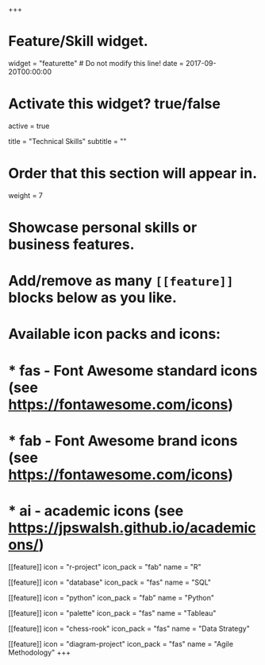+++
# Feature/Skill widget.
widget = "featurette"  # Do not modify this line!
date = 2017-09-20T00:00:00

# Activate this widget? true/false
active = true

title = "Technical Skills"
subtitle = ""

# Order that this section will appear in.
weight = 7

# Showcase personal skills or business features.
# 
# Add/remove as many `[[feature]]` blocks below as you like.
# 
# Available icon packs and icons:
# * fas - Font Awesome standard icons (see https://fontawesome.com/icons)
# * fab - Font Awesome brand icons (see https://fontawesome.com/icons)
# * ai - academic icons (see https://jpswalsh.github.io/academicons/)

[[feature]]
  icon = "r-project"
  icon_pack = "fab"
  name = "R"
  
[[feature]]
  icon = "database"
  icon_pack = "fas"
  name = "SQL"
  
[[feature]]
  icon = "python"
  icon_pack = "fab"
  name = "Python"
  
[[feature]]
  icon = "palette"
  icon_pack = "fas"
  name = "Tableau"
  
[[feature]]
  icon = "chess-rook"
  icon_pack = "fas"
  name = "Data Strategy"

[[feature]]
  icon = "diagram-project"
  icon_pack = "fas"
  name = "Agile Methodology"
+++
